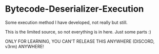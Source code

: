 # Bytecode-Deserializer-Execution

Some execution method I have developed, not really but still.

This is the limited source, so not everything is in here. Just some parts :)

ONLY FOR LEARNING, YOU CAN'T RELEASE THIS ANYWHERE (DISCORD, v3rm) ANYWHERE!
